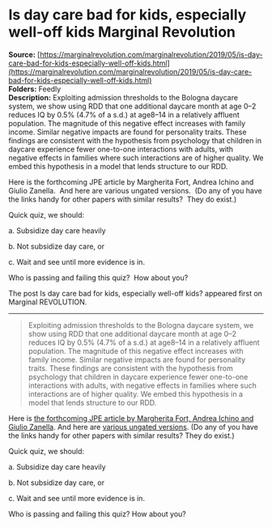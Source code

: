 # Is day care bad for kids, especially well-off kids Marginal Revolution

**Source:** [https://marginalrevolution.com/marginalrevolution/2019/05/is-day-care-bad-for-kids-especially-well-off-kids.html](https://marginalrevolution.com/marginalrevolution/2019/05/is-day-care-bad-for-kids-especially-well-off-kids.html)  
**Folders:** Feedly  
**Description:** Exploiting admission thresholds to the Bologna daycare system, we show using RDD that one additional daycare month at age 0–2 reduces IQ by 0.5% (4.7% of a s.d.) at age8–14 in a relatively affluent population. The magnitude of this negative effect increases with family income. Similar negative impacts are found for personality traits. These findings are consistent with the hypothesis from psychology that children in daycare experience fewer one-to-one interactions with adults, with negative effects in families where such interactions are of higher quality. We embed this hypothesis in a model that lends structure to our RDD.

Here is the forthcoming JPE article by Margherita Fort, Andrea Ichino and Giulio Zanella.  And here are various ungated versions.  (Do any of you have the links handy for other papers with similar results?  They do exist.)

Quick quiz, we should:

a. Subsidize day care heavily

b. Not subsidize day care, or

c. Wait and see until more evidence is in.

Who is passing and failing this quiz?  How about you?

The post Is day care bad for kids, especially well-off kids? appeared first on Marginal REVOLUTION.


---

<div>
    <blockquote><p>Exploiting admission thresholds to the Bologna daycare system, we show using RDD that one additional daycare month at age 0–2 reduces IQ by 0.5% (4.7% of a s.d.) at age8–14 in a relatively affluent population. The magnitude of this negative effect increases with family income. Similar negative impacts are found for personality traits. These findings are consistent with the hypothesis from psychology that children in daycare experience fewer one-to-one interactions with adults, with negative effects in families where such interactions are of higher quality. We embed this hypothesis in a model that lends structure to our RDD.</p></blockquote>
<p>Here is <a href="https://www.journals.uchicago.edu/doi/pdfplus/10.1086/704075">the forthcoming JPE article by Margherita Fort, Andrea Ichino and Giulio Zanella</a>.  And here are <a href="https://www.google.com/search?source=hp&amp;ei=qKvJXMSWLu3D_QaDzYf4CQ&amp;q=Cognitive+and+non-cognitive+costs+of+daycare+0%E2%80%932for+children+in+advantaged+families&amp;btnK=Google+Search&amp;oq=Cognitive+and+non-cognitive+costs+of+daycare+0%E2%80%932for+children+in+advantaged+families&amp;gs_l=psy-ab.3...521.521..1231...0.0..0.79.150.2......0....2j1..gws-wiz.....0.Wc3PqKefIZ4">various ungated versions</a>.  (Do any of you have the links handy for other papers with similar results?  They do exist.)</p>
<p>Quick quiz, we should:</p>
<p>a. Subsidize day care heavily</p>
<p>b. Not subsidize day care, or</p>
<p>c. Wait and see until more evidence is in.</p>
<p>Who is passing and failing this quiz?  How about you?</p>

  </div>
  